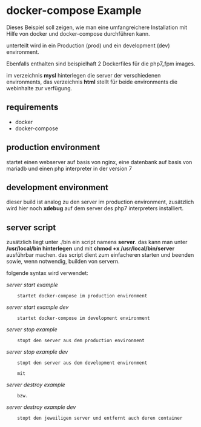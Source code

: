 docker-compose Example 
======================

Dieses Beispiel soll zeigen, wie man eine umfangreichere Installation mit Hilfe von docker und docker-compose durchführen kann.

unterteilt wird in ein Production (prod) und ein development (dev) environment. 

Ebenfalls enthalten sind beispielhaft 2 Dockerfiles für die php7_fpm images. 

im verzeichnis **mysl** hinterlegen die server der verschiedenen environments, das verzeichnis **html** stellt für beide environments die webinhalte zur verfügung. 

requirements
------------
* docker
* docker-compose


production environment
----------------------
startet einen webserver auf basis von nginx, eine datenbank auf basis von mariadb und einen php interpreter in der version 7

development environment
-----------------------
dieser build ist analog zu den server im production environment, zusätzlich wird hier noch **xdebug** auf dem server des php7 interpreters installiert.

server script
-------------
zusätzlich liegt unter ./bin ein script namens **server**. das kann man unter **/usr/local/bin hinterlegen** und mit **chmod +x /usr/local/bin/server** ausführbar machen. 
das script dient zum einfacheren starten und beenden sowie, wenn notwendig, builden von servern. 

folgende syntax wird verwendet:

*server start example*

		startet docker-compose im production environment

*server start example dev* 

		startet docker-compose im development environment

*server stop example*

		stopt den server aus dem production environment

*server stop example dev*

		stopt den server aus dem development environment

		mit 

*server destroy example*

		bzw.

*server destroy example dev*

		stopt den jeweiligen server und entfernt auch deren container